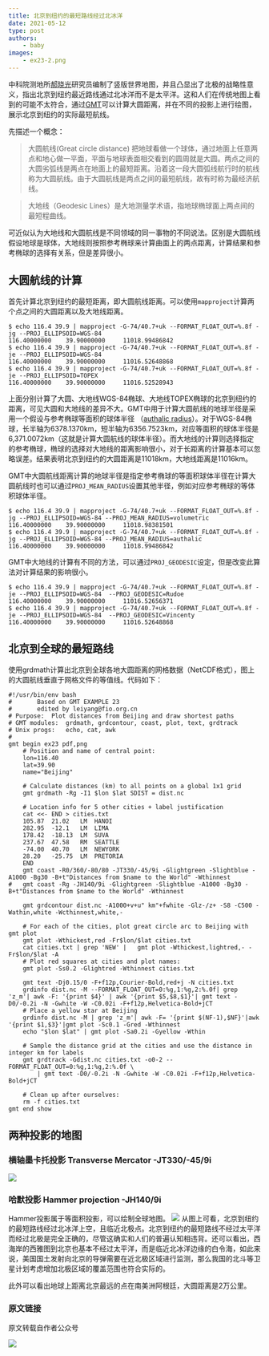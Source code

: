 ```yaml
---
title: 北京到纽约的最短路线经过北冰洋
date: 2021-05-12
type: post
authors:
    - baby
images:
    - ex23-2.png
---
```

中科院测地所[郝晓光](http://www.hxgmap.com/)研究员编制了竖版世界地图，并且凸显出了北极的战略性意义，指出北京到纽约最近路线通过北冰洋而不是太平洋。这和人们在传统地图上看到的可能不太符合，通过[GMT](https://docs.generic-mapping-tools.org/6.0/index.html)可以计算大圆距离，并在不同的投影上进行绘图，展示北京到纽约的实际最短航线。
<!--more-->
先描述一个概念：

>大圆航线(Great circle distance)
把地球看做一个球体，通过地面上任意两点和地心做一平面，平面与地球表面相交看到的圆周就是大圆。两点之间的大圆劣弧线是两点在地面上的最短距离。沿着这一段大圆弧线航行时的航线称为大圆航线。由于大圆航线是两点之间的最短航线，故有时称为最经济航线。

>大地线（Geodesic Lines）是大地测量学术语，指地球椭球面上两点间的最短程曲线。

可近似认为大地线和大圆航线是不同领域的同一事物的不同说法。区别是大圆航线假设地球是球体，大地线则按照参考椭球来计算曲面上的两点距离，计算结果和参考椭球的选择有关系，但是差异很小。

## 大圆航线的计算
首先计算北京到纽约的最短距离，即大圆航线距离。可以使用`mapproject`计算两个点之间的大圆距离以及大地线距离。

```
$ echo 116.4 39.9 | mapproject -G-74/40.7+uk --FORMAT_FLOAT_OUT=%.8f -jg --PROJ_ELLIPSOID=WGS-84
116.40000000    39.90000000     11018.99486842
$ echo 116.4 39.9 | mapproject -G-74/40.7+uk --FORMAT_FLOAT_OUT=%.8f -je --PROJ_ELLIPSOID=WGS-84
116.40000000    39.90000000     11016.52648868
$ echo 116.4 39.9 | mapproject -G-74/40.7+uk --FORMAT_FLOAT_OUT=%.8f -je --PROJ_ELLIPSOID=TOPEX
116.40000000    39.90000000     11016.52528943
```
上面分别计算了大圆、大地线WGS-84椭球、大地线TOPEX椭球的北京到纽约的距离，可见大圆和大地线的差异不大。GMT中用于计算大圆航线的地球半径是采用一个假设与参考椭球等面积的球体半径 （[authalic radius](https://en.wikipedia.org/wiki/Earth_radius#Authalic_radius)）。对于WGS-84椭球，长半轴为6378.1370km，短半轴为6356.7523km，对应等面积的球体半径是6,371.0072km（这就是计算大圆航线的球体半径）。而大地线的计算则选择指定的参考椭球，椭球的选择对大地线的距离影响很小，对于长距离的计算基本可以忽略误差。结果表明北京到纽约的大圆距离是11018km，大地线距离是11016km。

GMT中大圆航线距离计算的地球半径是指定参考椭球的等面积球体半径在计算大圆航线时也可以通过`PROJ_MEAN_RADIUS`设置其他半径，例如对应参考椭球的等体积球体半径。
```
$ echo 116.4 39.9 | mapproject -G-74/40.7+uk --FORMAT_FLOAT_OUT=%.8f -jg --PROJ_ELLIPSOID=WGS-84 --PROJ_MEAN_RADIUS=volumetric
116.40000000    39.90000000     11018.98381501
$ echo 116.4 39.9 | mapproject -G-74/40.7+uk --FORMAT_FLOAT_OUT=%.8f -jg --PROJ_ELLIPSOID=WGS-84 --PROJ_MEAN_RADIUS=authalic
116.40000000    39.90000000     11018.99486842
```

GMT中大地线的计算有不同的方法，可以通过`PROJ_GEODESIC`设定，但是改变此算法对计算结果的影响很小。

```
$ echo 116.4 39.9 | mapproject -G-74/40.7+uk --FORMAT_FLOAT_OUT=%.8f -je --PROJ_ELLIPSOID=WGS-84  --PROJ_GEODESIC=Rudoe
116.40000000    39.90000000     11016.52656371
$ echo 116.4 39.9 | mapproject -G-74/40.7+uk --FORMAT_FLOAT_OUT=%.8f -je --PROJ_ELLIPSOID=WGS-84  --PROJ_GEODESIC=Vincenty
116.40000000    39.90000000     11016.52648868
```

## 北京到全球的最短路线

使用grdmath计算出北京到全球各地大圆距离的网格数据（NetCDF格式），图上的大圆航线垂直于网格文件的等值线。代码如下：
```
#!/usr/bin/env bash
#		Based on GMT EXAMPLE 23
#		edited by leiyang@fio.org.cn
# Purpose:	Plot distances from Beijing and draw shortest paths
# GMT modules:	grdmath, grdcontour, coast, plot, text, grdtrack
# Unix progs:	echo, cat, awk
#
gmt begin ex23 pdf,png
	# Position and name of central point:
	lon=116.40
	lat=39.90
	name="Beijing"

	# Calculate distances (km) to all points on a global 1x1 grid
	gmt grdmath -Rg -I1 $lon $lat SDIST = dist.nc

	# Location info for 5 other cities + label justification
	cat <<- END > cities.txt
	105.87	21.02	LM	HANOI
	282.95	-12.1	LM	LIMA
	178.42	-18.13	LM	SUVA
	237.67	47.58	RM	SEATTLE
	-74.00  40.70   LM	NEWYORK
	28.20	-25.75	LM	PRETORIA
	END
	gmt coast -R0/360/-80/80 -JT330/-45/9i -Glightgreen -Slightblue -A1000 -Bg30 -B+t"Distances from $name to the World" -Wthinnest
#	gmt coast -Rg -JH140/9i -Glightgreen -Slightblue -A1000 -Bg30 -B+t"Distances from $name to the World" -Wthinnest

	gmt grdcontour dist.nc -A1000+v+u" km"+fwhite -Glz-/z+ -S8 -C500 -Wathin,white -Wcthinnest,white,-

	# For each of the cities, plot great circle arc to Beijing with gmt plot
	gmt plot -Wthickest,red -Fr$lon/$lat cities.txt
	cat cities.txt | grep 'NEW' |	gmt plot -Wthickest,lightred,- -Fr$lon/$lat -A
	# Plot red squares at cities and plot names:
	gmt plot -Ss0.2 -Glightred -Wthinnest cities.txt

	gmt text -Dj0.15/0 -F+f12p,Courier-Bold,red+j -N cities.txt
	grdinfo dist.nc -M --FORMAT_FLOAT_OUT=0:%g,1:%g,2:%.0f| grep 'z_m'| awk -F: '{print $4}' | awk '{print $5,$8,$1}'| gmt text -D0/-0.2i -N -Gwhite -W -C0.02i -F+f12p,Helvetica-Bold+jCT
	# Place a yellow star at Beijing
	grdinfo dist.nc -M | grep 'z_m'| awk -F= '{print $(NF-1),$NF}'|awk '{print $1,$3}'|gmt plot -Sc0.1 -Gred -Wthinnest 
	echo "$lon $lat" | gmt plot -Sa0.2i -Gyellow -Wthin

	# Sample the distance grid at the cities and use the distance in integer km for labels
	gmt grdtrack -Gdist.nc cities.txt -o0-2 --FORMAT_FLOAT_OUT=0:%g,1:%g,2:%.0f \
		| gmt text -D0/-0.2i -N -Gwhite -W -C0.02i -F+f12p,Helvetica-Bold+jCT

	# Clean up after ourselves:
	rm -f cities.txt
gmt end show

```
## 两种投影的地图

### 横轴墨卡托投影 Transverse Mercator -JT330/-45/9i 
![](ex23-2.png)
### 哈默投影 Hammer projection -JH140/9i
Hammer投影属于等面积投影，可以绘制全球地图。
![](1.png)
从图上可看，北京到纽约的最短路线经过北冰洋上空，且临近北极点。北京到纽约的最短路线不经过太平洋而经过北极是完全正确的，尽管这确实和人们的普遍认知相违背。还可以看出，西海岸的西雅图到北京也基本不经过太平洋，而是临近北冰洋边缘的白令海，如此来说，美国国土发射向北京的导弹需要在近北极区域进行监测，那么我国的北斗等卫星计划考虑增加北极区域的覆盖范围也符合实际的。

此外可以看出地球上距离北京最远的点在南美洲阿根廷，大圆距离是2万公里。

### 原文链接

原文转载自作者公众号

![](QR.jpg)